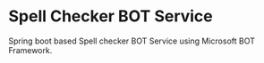 # Spell Checker BOT Service
Spring boot based Spell checker BOT Service using Microsoft BOT Framework.
